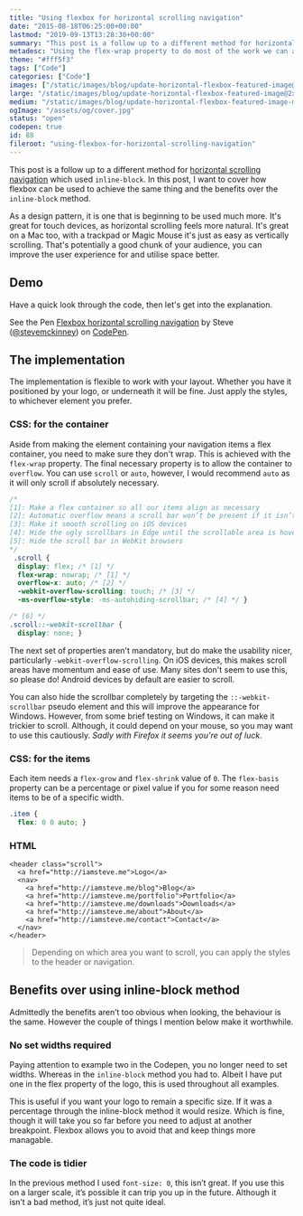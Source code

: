 ```yaml
---
title: "Using flexbox for horizontal scrolling navigation"
date: "2015-08-18T06:25:00+00:00"
lastmod: "2019-09-13T13:28:30+00:00"
summary: "This post is a follow up to a different method for horizontal scrolling navigation which used inline-block. In this post, I want to cover how flexbox can be used to achieve the same thing and the benefits over the inline-block method."
metadesc: "Using the flex-wrap property to do most of the work we can achieve horizontal scrolling layout with flexbox, great for forms of navigation and easy to browse content."
theme: "#fff5f3"
tags: ["Code"]
categories: ["Code"]
images: ["/static/images/blog/update-horizontal-flexbox-featured-image@2x.png"]
large: "/static/images/blog/update-horizontal-flexbox-featured-image@2x.png"
medium: "/static/images/blog/update-horizontal-flexbox-featured-image-medium@2x.png"
ogImage: "/assets/og/cover.jpg"
status: "open"
codepen: true
id: 88
fileroot: "using-flexbox-for-horizontal-scrolling-navigation"
---
```


This post is a follow up to a different method for [horizontal scrolling navigation](/blog/horizontal-scrolling-responsive-menu) which used `inline-block`. In this post, I want to cover how flexbox can be used to achieve the same thing and the benefits over the `inline-block` method.

As a design pattern, it is one that is beginning to be used much more. It's great for touch devices, as horizontal scrolling feels more natural. It's great on a Mac too, with a trackpad or Magic Mouse it's just as easy as vertically scrolling. That's potentially a good chunk of your audience, you can improve the user experience for and utilise space better.

## Demo
Have a quick look through the code, then let's get into the explanation.

<p data-height="480" data-theme-id="13022" data-slug-hash="WvWrRX" data-default-tab="result" data-user="stevemckinney" className="codepen">See the Pen <a href='http://codepen.io/stevemckinney/pen/WvWrRX/'>Flexbox horizontal scrolling navigation</a> by Steve (<a href='http://codepen.io/stevemckinney'>@stevemckinney</a>) on <a href='http://codepen.io'>CodePen</a>.</p>

## The implementation
The implementation is flexible to work with your layout. Whether you have it positioned by your logo, or underneath it will be fine. Just apply the styles, to whichever element you prefer.

### CSS: for the container
Aside from making the element containing your navigation items a flex container, you need to make sure they don't wrap. This is achieved with the `flex-wrap` property. The final necessary property is to allow the container to `overflow`. You can use `scroll` or `auto`, however, I would recommend `auto` as it will only scroll if absolutely necessary.

```css
/*
[1]: Make a flex container so all our items align as necessary
[2]: Automatic overflow means a scroll bar won’t be present if it isn’t needed
[3]: Make it smooth scrolling on iOS devices
[4]: Hide the ugly scrollbars in Edge until the scrollable area is hovered
[5]: Hide the scroll bar in WebKit browsers
*/
 .scroll {
  display: flex; /* [1] */
  flex-wrap: nowrap; /* [1] */
  overflow-x: auto; /* [2] */
  -webkit-overflow-scrolling: touch; /* [3] */
  -ms-overflow-style: -ms-autohiding-scrollbar; /* [4] */ }

/* [6] */
.scroll::-webkit-scrollbar {
  display: none; }
```

The next set of properties aren't mandatory, but do make the usability nicer, particularly `-webkit-overflow-scrolling`. On iOS devices, this makes scroll areas have momentum and ease of use. Many sites don't seem to use this, so please do! Android devices by default are easier to scroll.

You can also hide the scrollbar completely by targeting the `::-webkit-scrollbar` pseudo element and this will improve the appearance for Windows. However, from some brief testing on Windows, it can make it trickier to scroll. Although, it could depend on your mouse, so you may want to use this cautiously. _Sadly with Firefox it seems you're out of luck_.

### CSS: for the items
Each item needs a `flex-grow` and `flex-shrink` value of `0`. The `flex-basis` property can be a percentage or pixel value if you for some reason need items to be of a specific width.

```css
.item {
  flex: 0 0 auto; }
```

### HTML
```markup
<header class="scroll">
  <a href="http://iamsteve.me">Logo</a>
  <nav>
    <a href="http://iamsteve.me/blog">Blog</a>
    <a href="http://iamsteve.me/portfolio">Portfolio</a>
    <a href="http://iamsteve.me/downloads">Downloads</a>
    <a href="http://iamsteve.me/about">About</a>
    <a href="http://iamsteve.me/contact">Contact</a>
  </nav>
</header>
```

> Depending on which area you want to scroll, you can apply the styles to the header or navigation.

## Benefits over using inline-block method
Admittedly the benefits aren’t too obvious when looking, the behaviour is the same. However the couple of things I mention below make it worthwhile.

### No set widths required
Paying attention to example two in the Codepen, you no longer need to set widths. Whereas in the `inline-block` method you had to. Albeit I have put one in the flex property of the logo, this is used throughout all examples.

This is useful if you want your logo to remain a specific size. If it was a percentage through the inline-block method it would resize. Which is fine, though it will take you so far before you need to adjust at another breakpoint. Flexbox allows you to avoid that and keep things more managable.

### The code is tidier
In the previous method I used `font-size: 0`, this isn’t great. If you use this on a larger scale, it’s possible it can trip you up in the future. Although it isn’t a bad method, it’s just not quite ideal.
